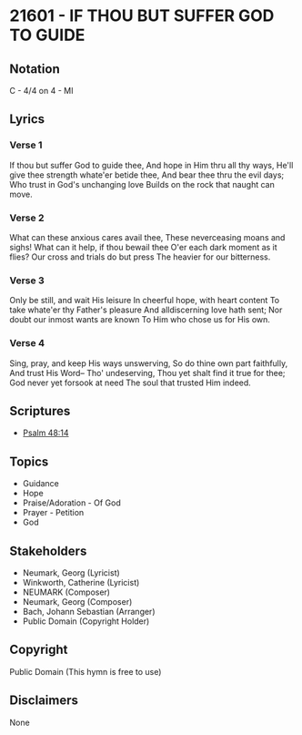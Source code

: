 # 21601 - IF THOU BUT SUFFER GOD TO GUIDE

## Notation

C - 4/4 on 4 - MI

## Lyrics

### Verse 1

If thou but suffer God to guide thee, And hope in Him thru all thy ways, He'll give thee strength whate'er betide thee, And bear thee thru the evil days; Who trust in God's unchanging love Builds on the rock that naught can move.



### Verse 2

What can these anxious cares avail thee, These neverceasing moans and sighs! What can it help, if thou bewail thee O'er each dark moment as it flies? Our cross and trials do but press The heavier for our bitterness.

### Verse 3

Only be still, and wait His leisure In cheerful hope, with heart content To take whate'er thy Father's pleasure And alldiscerning love hath sent; Nor doubt our inmost wants are known To Him who chose us for His own.

### Verse 4

Sing, pray, and keep His ways unswerving, So do thine own part faithfully, And trust His Word– Tho' undeserving, Thou yet shalt find it true for thee; God never yet forsook at need The soul that trusted Him indeed.


## Scriptures

- [Psalm 48:14](https://www.biblegateway.com/passage/?search=Psalm%2048%3A14)

## Topics

- Guidance
- Hope
- Praise/Adoration - Of God
- Prayer - Petition
- God

## Stakeholders

- Neumark, Georg (Lyricist)
- Winkworth, Catherine (Lyricist)
- NEUMARK (Composer)
- Neumark, Georg (Composer)
- Bach, Johann Sebastian (Arranger)
- Public Domain (Copyright Holder)

## Copyright

Public Domain
(This hymn is free to use)

## Disclaimers

None

